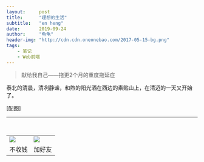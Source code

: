 ```yaml
---
layout:     post
title:      "理想的生活"
subtitle:   "en heng"
date:       2019-09-24
author:     "龟龟"
header-img: "http://cdn.cdn.oneonebao.com/2017-05-15-bg.png"
tags:
    - 笔记
    - Web前端
---
```

>献给我自己——拖更2个月的重度拖延症

泰北的清晨，清冽静谧，和煦的阳光洒在西边的素贴山上，在清迈的一天又开始了。



[配图]






----
<br />
<table border="0">
    <tr border="0">
        <td>
            <img src="http://cdn.cdn.oneonebao.com/0%20%2837%29.gif">
        </td>
        <td>
            <img src="http://cdn.cdn.oneonebao.com/1490924677.png">
        </td>
    </tr>
    <tr>
        <td style="text-align:center">
            <span>不收钱</span>
        </td>
        <td style="text-align:center">
            <span>加好友</span>
        </td>
    </tr>
</table>

